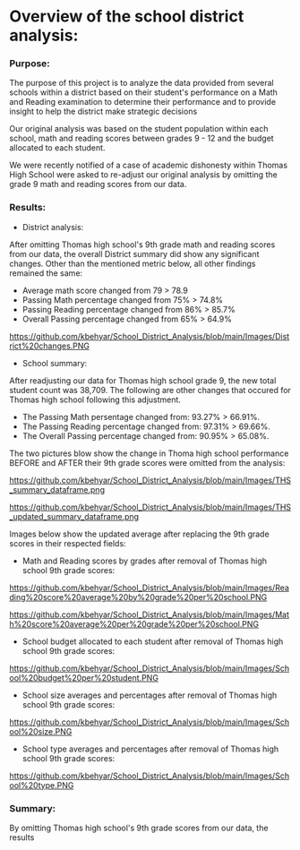 # Overview of the school district analysis:

### Purpose:

The purpose of this project is to analyze the data provided from several schools within a district based on their student's performance on a Math and Reading examination to determine their performance and to provide insight to help the district make strategic decisions 

Our original analysis was based on the student population within each school, math and reading scores between grades 9 - 12 and the budget allocated to each student.

We were recently notified of a case of academic dishonesty within Thomas High School were asked to re-adjust our original analysis by omitting the grade 9 math and reading scores from our data.


### Results:

- District analysis:

After omitting Thomas high school's 9th grade math and reading scores from our data, the overall District summary did show any significant changes. Other than the mentioned metric below, all other findings remained the same:

- Average math score changed from 79 > 78.9
- Passing Math percentage changed from 75% > 74.8%
- Passing Reading percentage changed from 86% > 85.7%
- Overall Passing percentage changed from 65% > 64.9%

https://github.com/kbehyar/School_District_Analysis/blob/main/Images/District%20changes.PNG


- School summary:

After readjusting our data for Thomas high school grade 9, the new total student count was 38,709. The following are other changes that occured for Thomas high school following this adjustment. 

- The Passing Math persentage changed from:  93.27% > 66.91%.
- The Passing Reading percentage changed from: 97.31% > 69.66%. 
- The Overall Passing percentage changed from: 90.95% > 65.08%.

The two pictures blow show the change in Thoma high school performance BEFORE and AFTER their 9th grade scores were omitted from the analysis:

https://github.com/kbehyar/School_District_Analysis/blob/main/Images/THS_summary_dataframe.png

https://github.com/kbehyar/School_District_Analysis/blob/main/Images/THS_updated_summary_dataframe.png



Images below show the updated average after replacing the 9th grade scores in their respected fields:

- Math and Reading scores by grades after removal of Thomas high school 9th grade scores:

https://github.com/kbehyar/School_District_Analysis/blob/main/Images/Reading%20score%20average%20by%20grade%20per%20school.PNG

https://github.com/kbehyar/School_District_Analysis/blob/main/Images/Math%20score%20average%20per%20grade%20per%20school.PNG


- School budget allocated to each student after removal of Thomas high school 9th grade scores:

https://github.com/kbehyar/School_District_Analysis/blob/main/Images/School%20budget%20per%20student.PNG


- School size averages and percentages after removal of Thomas high school 9th grade scores:

https://github.com/kbehyar/School_District_Analysis/blob/main/Images/School%20size.PNG


- School type averages and percentages after removal of Thomas high school 9th grade scores:

https://github.com/kbehyar/School_District_Analysis/blob/main/Images/School%20type.PNG


### Summary:

By omitting Thomas high school's 9th grade scores from our data, the results 
